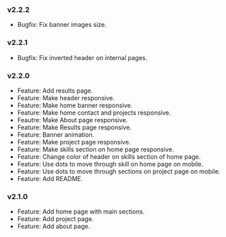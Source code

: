 ### v2.2.2

-   Bugfix: Fix banner images size.

### v2.2.1

-   Bugfix: Fix inverted header on internal pages.

### v2.2.0

-   Feature: Add results page.
-   Feature: Make header responsive.
-   Feature: Make home banner responsive.
-   Feature: Make home contact and projects responsive.
-   Feautre: Make About page responsive.
-   Feature: Make Results page responsive.
-   Feature: Banner animation.
-   Feature: Make project page responsive.
-   Feature: Make skills section on home page responsive.
-   Feature: Change color of header on skills section of home page.
-   Feature: Use dots to move through skill on home page on mobile.
-   Feature: Use dots to move through sections on project page on mobile.
-   Feature: Add README.

### v2.1.0

-   Feature: Add home page with main sections.
-   Feature: Add project page.
-   Feature: Add about page.
